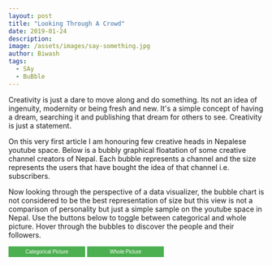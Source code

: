 ```yaml
---
layout: post
title: "Looking Through A Crowd"
date: 2019-01-24
description: 
image: /assets/images/say-something.jpg
author: Biwash
tags: 
  - SAy
  - BuBble
---
```

<p>Creativity is just a dare to move along and do something. Its not an idea of ingenuity, modernity or being fresh and new. It's a simple concept of having a dream, searching it and publishing that dream for others to see. Creativity is just a statement. </p>

<p>
On this very first article I am honouring few creative heads in Nepalese youtube space. Below is a bubbly graphical floatation of some creative channel creators of Nepal. Each bubble represents a channel and the size represents the users that have bought the idea of that channel i.e. subscribers. </p>
<p>
Now looking through the perspective of a data visualizer, the bubble chart is not considered to be the best representation of size but this view is not a comparison of personality but just a simple sample on the youtube space in Nepal. Use the buttons below to toggle between categorical and whole picture. Hover through the bubbles to discover the people and their followers.</p>

<button id="separate">Categorical Picture</button>
<button id="Overall">Whole Picture</button>
<div id="chart"></div>
<style>
button {
  background-color: #4CAF50;
  border: none;
  color: white;
  width: 30%;
  padding: 5px 2px;
  text-align: center;
  text-decoration: none;
  display: inline-block;
  font-size: 10px;
}
button:hover {
 background-color: #3e8e41;
 }
button:active {
  background-color: #3e8e41;
}
div.tooltip {
  display: block;
  position: absolute;
  text-align: center;
  width: 300px;
  height: 30px;
  padding: 2px;
  font: 12px sans-serif;
  background: lightsteelblue;
  border: 0px;
  border-radius: 8px;
  pointer-events: none;
}
.label{
  font-size : 20px;
}
.swatch{
  height: 20px;
  width: 20px;
}
.legendTitle{
  font-size :0px;
}
svg{
  height: 500px;
  width: 700px
}
</style>
<script src="https://d3js.org/d3.v4.min.js"></script>
<script src="https://unpkg.com/d3-force-attract@latest"></script>
<script src="https://unpkg.com/d3-force-cluster@latest"></script>
<script src="https://cdnjs.cloudflare.com/ajax/libs/d3-legend/2.13.0/d3-legend.js"></script>
<script>
margin= { top: 40, right: 25, bottom: 20, left: 25 };
width = 700 - margin.left - margin.right;
height = 700 - margin.top - margin.bottom;
var t = d3.transition()
        .duration(200)
        .delay(function(d, i) { return i * 5; })
        .ease(d3.easeLinear);
var v = d3.transition()
		.duration(900)
        .ease(d3.easeLinear);
var x = d3.scalePoint()
		.domain(["Vlogger", "Music Channel", "Web Channel"])
        .range([0,width]);        
var legendColor = d3.scaleOrdinal()
		.domain(["Vlogger", "Music Channel", "Web Channel"])
		.range(["#ff0000", '#ffad33', '#09d9ff']);
var svg = d3.select("#chart").append("svg")
	.attr("viewBox", "0 0 700 500")
	.append("g")
  .attr("transform","translate(0,0)");
var chartDiv = document.getElementById("chart");		
var radiusScale = d3.scaleSqrt().domain([10, 5000000]).range([1,50]);
var ordinalScale = d3.scaleOrdinal()
		.domain(function(d){
			return d.category.toLowerCase()
		}).range(['#ff0000', '#ffad33', '#09d9ff']);	    
var forceX = d3.forceX(function(d){
	if (d.category === "vlogger"){
		return 100
	}else if (d.category === "musicChannel"){
		return 200
	}else{
		return 500
	}
	}).strength(1);
var together = d3.forceX(function(){
	return width/2
	}).strength(0.05);
var collides = d3.forceCollide(function(d){
	return radiusScale(d.subscriber)+3;
	});
var simulation = d3.forceSimulation()
    .force('center', d3.forceCenter(width/2, height/3))
	.force("x", together)
	.force("y", d3.forceY(height/2).strength(0.03))
    .force("collide",collides);
var transitionTime = 3000;
var t = d3.timer(function (elapsed) {
  var dt = elapsed / transitionTime;
  simulation.force('collide').strength(Math.pow(dt, 2) * 0.7);
  if (dt >= 1.0) t.stop();
});
d3.queue()
	.defer(d3.json, "/data/top.json")
	.await(ready)	;
var div = d3.select("#chart").append("div")
	.attr("class", "tooltip")
	.style("z-index", "10")
    .style("opacity", 0);
function ready(error,data){
  var widths = chartDiv.clientWidth;
    dataIndex = [10,25,50];
    redraw(dataIndex);
    var legend = svg.append("g")
        .attr("class", "legendOrdinal")
        .attr("transform", "translate(-10,0)");
    var legendOrdinal = d3.legendColor()
                .scale(legendColor)
                .orient("vertical")
                 .title("");
    svg.select(".legendOrdinal")
        .call(legendOrdinal);
    var circles = svg.selectAll(".artist")
		.data(data)
		.enter().append("circle")
		.attr("class","artist")
		.attr("r",function(d){
			return radiusScale(d.subscriber)
		})
		.attr("fill",function(d){
		    return ordinalScale(d.category.toLowerCase())
		})
		.on('mouseover',function(d){
			d3.select(this)
    	    .transition()
    		.attr('r', function(d){
				return radiusScale(d.subscriber) *1.5
			})
			.attr('stroke', 'black');
			div.transition()
			.duration(3)
			.style("opacity", .9);
		 div.html( d.name +" : " + d.subscriber + " subscriber")
			.style("left", (d3.event.pageX) + "px")
			.style("top", (d3.event.pageY - 28) + "px");
		})
			.on('mouseout',function(d){
			d3.select(this)
    		.transition()
    		.attr('r', function(d){
				return radiusScale(d.subscriber)
			})
			.attr('stroke', '');
			div.transition()
				  .duration(500)
				  .style("opacity", 0);
			});
    d3.select("#separate")
		.on('click',function(){
             svg.selectAll(".index").remove();
             svg.selectAll(".textIndex").remove();
            simulation
				.force("x", forceX)
        .alphaTarget(0.05)
				.restart()
				})
        .transition(v);          
	d3.select("#Overall")
		.on('click', function(){
            redraw(dataIndex);
			simulation
                .force("x", d3.forceX(widths/2).strength(0.25))
				.alphaTarget(0.05)
                .restart()
            })
			.transition(v);			
	simulation.nodes(data)
        .on("tick",ticked);
function ticked(){
		circles
		    .attr("cx", function(d){
				return d.x
		   	})
			.attr("cy",function(d){
				return d.y
			});
		}		
}
function redraw(data){
    svg.selectAll(".textIndex")
        .data([1])
        .enter()
        .append("text")
        .attr("class", "textIndex")
        .text("Size = number of Subscriber")
        .style("font-size","20px")
        .attr("transform", "translate(410,0)");
    svg.selectAll(".index")
        .data(data)
        .enter().append("circle")
        .attr("cx" ,function(d){
            return 100 + d;
        })
        .attr("class", "index")
        .attr("r", function(d){
            return d
        })
        .attr("transform", "translate(500,70) rotate(-90 80 80)")
        .style("stroke-dasharray", ("2,1")) 
        .style("stroke", "black")
        .style("fill", "none")
        .text("The size defines subscriber");
}
</script>